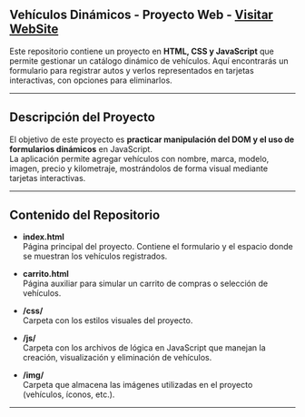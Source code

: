 ## Vehículos Dinámicos - Proyecto Web - [Visitar WebSite](index.html)

Este repositorio contiene un proyecto en **HTML, CSS y JavaScript** que permite gestionar
un catálogo dinámico de vehículos. Aquí encontrarás un formulario para registrar autos y 
verlos representados en tarjetas interactivas, con opciones para eliminarlos.  

---

## Descripción del Proyecto

El objetivo de este proyecto es **practicar manipulación del DOM y el uso de formularios dinámicos** en JavaScript.  
La aplicación permite agregar vehículos con nombre, marca, modelo, imagen, precio y kilometraje, mostrándolos de 
forma visual mediante tarjetas interactivas.  

---

## Contenido del Repositorio

- **index.html**  
  Página principal del proyecto. Contiene el formulario y el espacio donde se muestran los vehículos registrados.  

- **carrito.html**  
  Página auxiliar para simular un carrito de compras o selección de vehículos.  

- **/css/**  
  Carpeta con los estilos visuales del proyecto.  

- **/js/**  
  Carpeta con los archivos de lógica en JavaScript que manejan la creación, visualización y eliminación de vehículos.  

- **/img/**  
  Carpeta que almacena las imágenes utilizadas en el proyecto (vehículos, íconos, etc.).  

---


